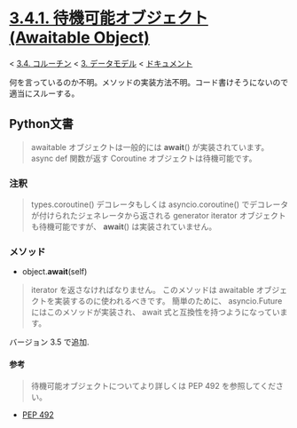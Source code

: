 # [3.4.1. 待機可能オブジェクト (Awaitable Object)](https://docs.python.jp/3/reference/datamodel.html#awaitable-objects)

< [3.4. コルーチン](https://docs.python.jp/3/reference/datamodel.html#coroutines) < [3. データモデル](https://docs.python.jp/3/reference/datamodel.html#data-model) < [ドキュメント](https://docs.python.jp/3/index.html)

何を言っているのか不明。メソッドの実装方法不明。コード書けそうにないので適当にスルーする。

## Python文書

> awaitable オブジェクトは一般的には __await__() が実装されています。 async def 関数が返す Coroutine オブジェクトは待機可能です。

### 注釈

> types.coroutine() デコレータもしくは asyncio.coroutine() でデコレータが付けられたジェネレータから返される generator iterator オブジェクトも待機可能ですが、 __await__() は実装されていません。 

### メソッド

* object.__await__(self)

> iterator を返さなければなりません。 このメソッドは awaitable オブジェクトを実装するのに使われるべきです。 簡単のために、 asyncio.Future にはこのメソッドが実装され、 await 式と互換性を持つようになっています。

バージョン 3.5 で追加.

#### 参考

> 待機可能オブジェクトについてより詳しくは PEP 492 を参照してください。 

* [PEP 492](https://www.python.org/dev/peps/pep-0492)

